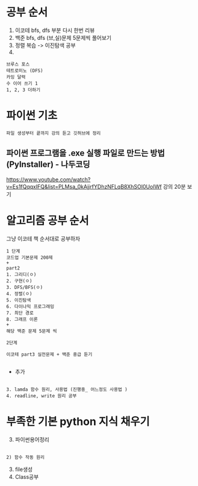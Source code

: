 # 공부 순서

1. 이코테 bfs, dfs 부분 다시 한번 리뷰
2. 백준 bfs, dfs (브,실)문제 5문제씩 풀어보기
3. 정렬 복습 -> 이진탐색 공부
4. 

```
브루스 포스
테트로미노 (DFS)
카잉 달력
수 이어 쓰기 1
1, 2, 3 더하기

```
# 파이썬 기초

```
파일 생성부터 끝까지 강의 듣고 깃허브에 정리
```
##  파이썬 프로그램을 .exe 실행 파일로 만드는 방법 (PyInstaller) - 나두코딩
https://www.youtube.com/watch?v=Es1fQqqxIFQ&list=PLMsa_0kAjjrfYDhzNFLqB8XhSOI0UoIWf
강의 20분 보기 
# 알고리즘 공부 순서

그냥 이코테 책 순서대로 공부하자
```
1 단계 
코드업 기본문제 200제 
+
part2 
1. 그리디(ㅇ)
2. 구현(ㅇ)
3. DFS/BFS(ㅇ)
4. 정렬(ㅇ)
5. 이진탐색
6. 다이나믹 프로그래밍
7. 최단 경로
8. 그래프 이론
+
해당 백준 문제 5문제 씩

2단계 

이코테 part3 실전문제 + 백준 중급 듣기


```

+ 추가
```  

3. lamda 함수 원리, 사용법 (진행중_ 어느정도 사용법 )
4. readline, write 원리 공부 
```
# 부족한 기본 python 지식 채우기

3. 파이썬용어정리
```

2) 함수 작동 원리
```
3. file생성
4. Class공부

